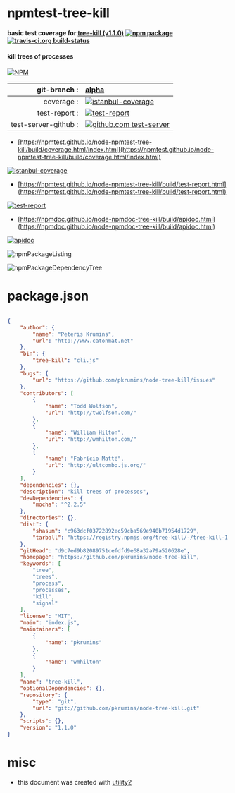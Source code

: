 # npmtest-tree-kill

#### basic test coverage for  [tree-kill (v1.1.0)](https://github.com/pkrumins/node-tree-kill)  [![npm package](https://img.shields.io/npm/v/npmtest-tree-kill.svg?style=flat-square)](https://www.npmjs.org/package/npmtest-tree-kill) [![travis-ci.org build-status](https://api.travis-ci.org/npmtest/node-npmtest-tree-kill.svg)](https://travis-ci.org/npmtest/node-npmtest-tree-kill)

#### kill trees of processes

[![NPM](https://nodei.co/npm/tree-kill.png?downloads=true&downloadRank=true&stars=true)](https://www.npmjs.com/package/tree-kill)

| git-branch : | [alpha](https://github.com/npmtest/node-npmtest-tree-kill/tree/alpha)|
|--:|:--|
| coverage : | [![istanbul-coverage](https://npmtest.github.io/node-npmtest-tree-kill/build/coverage.badge.svg)](https://npmtest.github.io/node-npmtest-tree-kill/build/coverage.html/index.html)|
| test-report : | [![test-report](https://npmtest.github.io/node-npmtest-tree-kill/build/test-report.badge.svg)](https://npmtest.github.io/node-npmtest-tree-kill/build/test-report.html)|
| test-server-github : | [![github.com test-server](https://npmtest.github.io/node-npmtest-tree-kill/GitHub-Mark-32px.png)](https://npmtest.github.io/node-npmtest-tree-kill/build/app/index.html) | | build-artifacts : | [![build-artifacts](https://npmtest.github.io/node-npmtest-tree-kill/glyphicons_144_folder_open.png)](https://github.com/npmtest/node-npmtest-tree-kill/tree/gh-pages/build)|

- [https://npmtest.github.io/node-npmtest-tree-kill/build/coverage.html/index.html](https://npmtest.github.io/node-npmtest-tree-kill/build/coverage.html/index.html)

[![istanbul-coverage](https://npmtest.github.io/node-npmtest-tree-kill/build/screenCapture.buildCi.browser.%252Ftmp%252Fbuild%252Fcoverage.lib.html.png)](https://npmtest.github.io/node-npmtest-tree-kill/build/coverage.html/index.html)

- [https://npmtest.github.io/node-npmtest-tree-kill/build/test-report.html](https://npmtest.github.io/node-npmtest-tree-kill/build/test-report.html)

[![test-report](https://npmtest.github.io/node-npmtest-tree-kill/build/screenCapture.buildCi.browser.%252Ftmp%252Fbuild%252Ftest-report.html.png)](https://npmtest.github.io/node-npmtest-tree-kill/build/test-report.html)

- [https://npmdoc.github.io/node-npmdoc-tree-kill/build/apidoc.html](https://npmdoc.github.io/node-npmdoc-tree-kill/build/apidoc.html)

[![apidoc](https://npmdoc.github.io/node-npmdoc-tree-kill/build/screenCapture.buildCi.browser.%252Ftmp%252Fbuild%252Fapidoc.html.png)](https://npmdoc.github.io/node-npmdoc-tree-kill/build/apidoc.html)

![npmPackageListing](https://npmtest.github.io/node-npmtest-tree-kill/build/screenCapture.npmPackageListing.svg)

![npmPackageDependencyTree](https://npmtest.github.io/node-npmtest-tree-kill/build/screenCapture.npmPackageDependencyTree.svg)



# package.json

```json

{
    "author": {
        "name": "Peteris Krumins",
        "url": "http://www.catonmat.net"
    },
    "bin": {
        "tree-kill": "cli.js"
    },
    "bugs": {
        "url": "https://github.com/pkrumins/node-tree-kill/issues"
    },
    "contributors": [
        {
            "name": "Todd Wolfson",
            "url": "http://twolfson.com/"
        },
        {
            "name": "William Hilton",
            "url": "http://wmhilton.com/"
        },
        {
            "name": "Fabrício Matté",
            "url": "http://ultcombo.js.org/"
        }
    ],
    "dependencies": {},
    "description": "kill trees of processes",
    "devDependencies": {
        "mocha": "^2.2.5"
    },
    "directories": {},
    "dist": {
        "shasum": "c963dcf03722892ec59cba569e940b71954d1729",
        "tarball": "https://registry.npmjs.org/tree-kill/-/tree-kill-1.1.0.tgz"
    },
    "gitHead": "d9c7ed9b82089751cefdfd9e68a32a79a520628e",
    "homepage": "https://github.com/pkrumins/node-tree-kill",
    "keywords": [
        "tree",
        "trees",
        "process",
        "processes",
        "kill",
        "signal"
    ],
    "license": "MIT",
    "main": "index.js",
    "maintainers": [
        {
            "name": "pkrumins"
        },
        {
            "name": "wmhilton"
        }
    ],
    "name": "tree-kill",
    "optionalDependencies": {},
    "repository": {
        "type": "git",
        "url": "git://github.com/pkrumins/node-tree-kill.git"
    },
    "scripts": {},
    "version": "1.1.0"
}
```



# misc
- this document was created with [utility2](https://github.com/kaizhu256/node-utility2)

